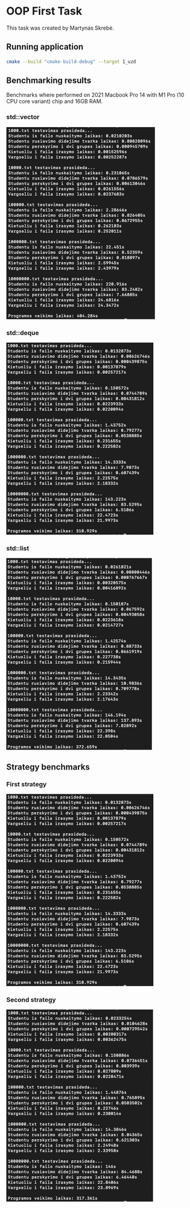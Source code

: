 # OOP First Task

This task was created by Martynas Skrebė.

## Running application

```bash
cmake --build "cmake-build-debug" --target 1_uzd
```

## Benchmarking results

Benchmarks where performed on 2021 Macbook Pro 14 with M1 Pro (10 CPU core variant) chip and 16GB RAM.

### std::vector
![std::vector](benchmark-vector.png?raw=true "std::vector")

### std::deque
![std::deque](benchmark-deque.png?raw=true "std::deque")

### std::list
![std::list](benchmark-list.png?raw=true "std::list")

## Strategy benchmarks

### First strategy
![First strategy](benchmark-first-strategy.png?raw=true "First strategy")

### Second strategy
![Second strategy](benchmark-second-strategy.png?raw=true "Second strategy")
